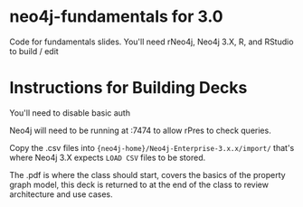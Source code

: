 # neo4j-fundamentals for 3.0

Code for fundamentals slides. You'll need rNeo4j, Neo4j 3.X, R, and RStudio to build / edit

# Instructions for Building Decks

You'll need to disable basic auth

Neo4j will need to be running at :7474 to allow rPres to check queries. 

Copy the .csv files into `{neo4j-home}/Neo4j-Enterprise-3.x.x/import/` that's where Neo4j 3.X expects `LOAD CSV` files to be stored. 

The .pdf is where the class should start, covers the basics of the property graph model, this deck is returned to at the end of the class to review architecture and use cases. 
